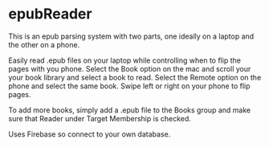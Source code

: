 # epubReader

This is an epub parsing system with two parts, one ideally on a laptop and the other on a phone.

Easily read .epub files on your laptop while controlling when to flip the pages with you phone. Select the Book option on the mac and scroll your your book library and select a book to read. Select the Remote option on the phone and select the same book. Swipe left or right on your phone to flip pages.

To add more books, simply add a .epub file to the Books group and make sure that Reader under Target Membership is checked.

Uses Firebase so connect to your own database.
